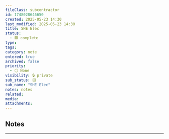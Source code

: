 ```yaml
---
fileClass: subcontractor
id: 1748028646650
created: 2025-05-23 14:30
last_modified: 2025-05-23 14:30
title: SHE Elec
status:
  - 🟩 complete
type: 
tags: 
category: note
entered: true
archived: false
priority:
  - ⚪ None
visibility: 🔒 private
sub_status: 🟨
sub_name: "SHE Elec"
notes: notes
related: 
media: 
attachments:
---
```


## Notes
---


